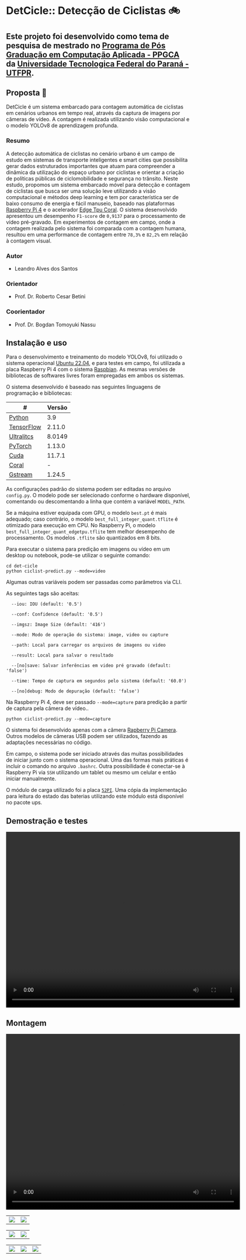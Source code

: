 # DetCicle:: Detecção de Ciclistas :bike:

## Este projeto foi desenvolvido como tema de pesquisa de mestrado no [Programa de Pós Graduação em Computação Aplicada - PPGCA](https://www.utfpr.edu.br/cursos/coordenacoes/stricto-sensu/ppgca-ct) da [Universidade Tecnologica Federal do Paraná - UTFPR](https://www.utfpr.edu.br/).

## Proposta :dart:
DetCicle é um sistema embarcado para contagem automática de ciclistas em cenários urbanos em tempo real, através da captura de imagens por câmeras de vídeo. A contagem é realizada utilizando visão computacional e o modelo YOLOv8 de aprendizagem profunda.

### Resumo 
A detecção automática de ciclistas no cenário urbano é um campo de estudo em sistemas de transporte inteligentes e smart cities que possibilita gerar dados estruturados importantes que atuam para compreender a dinâmica da utilização do espaço urbano por ciclistas e orientar a criação de políticas públicas de ciclomobilidade e segurança no trânsito. Neste estudo, propomos um sistema embarcado móvel para detecção e contagem de ciclistas que busca ser uma solução leve utilizando a visão computacional e métodos deep learning e tem por característica ser de baixo consumo de energia e fácil manuseio, baseado nas plataformas [Raspberry Pi 4](https://www.raspberrypi.com/) e o acelerador [Edge Tpu Coral](https://www.coral.ai/products/accelerator/). O sistema desenvolvido apresentou um desempenho `F1-score` de `0,9137` para o processamento de vídeo pré-gravado. Em experimentos de contagem em campo, onde a contagem realizada pelo sistema foi comparada com a contagem humana, resultou em uma performance de contagem entre `78,3%` e `82,2%` em relação à contagem visual.

### Autor 
* Leandro Alves dos Santos

### Orientador
* Prof. Dr. Roberto Cesar Betini

### Coorientador
* Prof. Dr. Bogdan Tomoyuki Nassu

## Instalação e uso

Para o desenvolvimento e treinamento do modelo YOLOv8, foi utilizado o sistema operacional [Ubuntu 22.04](https://ubuntu.com/), e para testes em campo, foi utilizada a placa Raspberry Pi 4 com o sistema [Raspbian](https://www.raspberrypi.com/software/). As mesmas versões de bibliotecas de softwares livres foram empregadas em ambos os sistemas.

O sistema desenvolvido é baseado nas seguintes linguagens de programação e bibliotecas:

| # |  Versão   |
|-|-|
| [Python](https://www.python.org/)                                        | 3.9       |
| [TensorFlow](https://www.tensorflow.org/install?hl=pt-br)                | 2.11.0    |
| [Ultralitcs](https://docs.ultralytics.com/pt)                            | 8.0149    |
| [PyTorch](https://pytorch.org/get-started/locally/)                      | 1.13.0    |
| [Cuda](https://docs.nvidia.com/cuda/cuda-quick-start-guide/index.html#x86-64-conda)                                                         | 11.7.1    |  
| [Coral](https://www.coral.ai/docs/accelerator/get-started/#requirements) | -         |
| [Gstream](https://gstreamer.freedesktop.org/)                            | 1.24.5    |

As configurações padrão do sistema podem ser editadas no arquivo `config.py`. O modelo pode ser selecionado conforme o hardware disponível, comentando ou descomentando a linha que contém a variável `MODEL_PATH`.

Se a máquina estiver equipada com GPU, o modelo `best.pt` é mais adequado; caso contrário, o modelo `best_full_integer_quant.tflite` é otimizado para execução em CPU. No Raspberry Pi, o modelo `best_full_integer_quant_edgetpu.tflite` tem melhor desempenho de processamento. Os modelos `.tflite` são quantizados em 8 bits.

Para executar o sistema para predição em imagens ou vídeo em um desktop ou notebook, pode-se utilizar o seguinte comando:

```
cd det-cicle
python ciclist-predict.py --mode=video
```

Algumas outras variáveis podem ser passadas como parâmetros via CLI.

As seguintes tags são aceitas:

```
  --iou: IOU (default: '0.5')
  
  --conf: Confidence (default: '0.5') 
  
  --imgsz: Image Size (default: '416')
  
  --mode: Modo de operação do sistema: image, video ou capture
  
  --path: Local para carregar os arquivos de imagens ou video
  
  --result: Local para salvar o resultado
  
  --[no]save: Salvar inferências em video pré gravado (default: 'false')
  
  --time: Tempo de captura em segundos pelo sistema (default: '60.0')

  --[no]debug: Modo de depuração (default: 'false')
```

Na Raspberry Pi 4, deve ser passado `--mode=capture` para predição a partir de captura pela câmera de vídeo.. 
```
python ciclist-predict.py --mode=capture
```

O sistema foi desenvolvido apenas com a câmera [Rapberry Pi Camera](https://www.raspberrypi.com/products/camera-module-3/). Outros modelos de câmeras USB podem ser utilizados, fazendo as adaptações necessárias no código.

Em campo, o sistema pode ser iniciado através das muitas possibilidades de iniciar junto com o sistema operacional. Uma das formas mais práticas é incluir o comando no arquivo `.bashrc`. Outra possibilidade é conectar-se à Raspberry Pi via `SSH` utilizando um tablet ou mesmo um celular e então iniciar manualmente.

O módulo de carga utilizado foi a placa [`52PI`](https://wiki.52pi.com/index.php?title=EP-0118). Uma cópia da implementação para leitura do estado das baterias utilizando este módulo está disponível no pacote ups.

## Demostração e testes
<video width="640" height="480" src="https://youtu.be/4Omx1HFKCNg?si=hEIzaa_ruUmugwH7"></video>

## Montagem
<video width="640" height="480" controls>
  <source src='https://youtu.be/N8ai5nzdK3I' type="video/mp4">
</video> 

| | |
|-|-|
| ![](./assets/2433.jpg) | ![](./assets/2518.jpg)  |

| | |
|-|-|
| ![](./assets/4040.jpg) | ![](./assets/3538.jpg)  |


| | | |
|-|-|-|
| ![](./assets/3104.jpg) | ![](./assets/3134.jpg)  | ![](./assets/3215.jpg)  |
